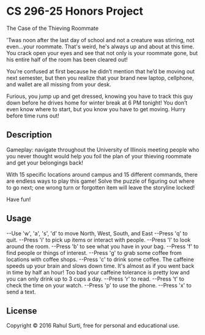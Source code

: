 # CS 296-25 Honors Project

The Case of the Thieving Roommate

'Twas noon after the last day of school and not a creature was stirring, not even...your roommate.  That's weird, he's always up and about at this time.  You crack open your eyes and see that not only is your roommate gone, but his entire half of the room has been cleared out!

You’re confused at first because he didn’t mention that he’d be moving out next semester, but then you realize that your brand new laptop, cellphone, and wallet are all missing from your desk.

Furious, you jump up and get dressed, knowing you have to track this guy down before he drives home for winter break at 6 PM tonight! You don’t even know where to start, but you know you have to get moving. Hurry before time runs out!

## Description

Gameplay: navigate throughout the University of Illinois meeting people who you never thought would help you foil the plan of your thieving roommate and get your belongings back!

With 15 specific locations around campus and 15 different commands, there are endless ways to play this game!  Solve the puzzle of figuring out where to go next; one wrong turn or forgotten item will leave the storyline locked!

Have fun!

## Usage

--Use 'w', 'a', 's', 'd' to move North, West, South, and East
--Press 'q' to quit.
--Press 'i' to pick up items or interact with people.
--Press 'l' to look around the room.
--Press 'b' to see what you have in your bag.
--Press 'f' to find people or things of interest.
--Press 'g' to grab some coffee from locations with coffee shops.
--Press 'c' to drink some coffee.
   The caffeine speeds up your brain and slows down time.
   It's almost as if you went back in time by half an hour!
   Too bad your caffeine tolerance is pretty low and you can only drink up to 3 cups a day.
--Press 'r' to read.
--Press 't' to check the time on your watch.
--Press 'p' to use the phone.
--Press 'x' to send a text.

## License

Copyright © 2016 Rahul Surti, free for personal and educational use.
